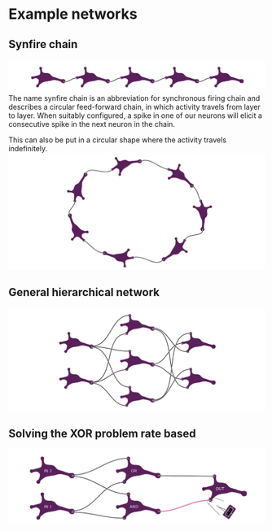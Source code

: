 # Example networks

## Synfire chain
![](figures/example-networks/synfirechain.png)
The name synfire chain is an abbreviation for synchronous firing chain and describes a circular feed-forward chain, in which activity travels from layer to layer.
When suitably configured, a spike in one of our neurons will elicit a consecutive spike in the next neuron in the chain.

This can also be put in a circular shape where the activity travels indefinitely.
![](figures/example-networks/synfirering.png)

## General hierarchical network
![](doc/figures/example-networks/hierarchical.png)

## Solving the XOR problem rate based
![](figures/example-networks/hierarchical_xor.png)


